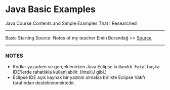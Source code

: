 <div class="header">
  <h1>Java Basic Examples</h1>
  <p>Java Course Contents and Simple Examples That I Researched</p>
</div>

<hr>
<div class="body">
  Basic Starting Source: Notes of my teacher Emin Borandağ >> <a href="https://github.com/KaganCanSit/JavaBasicExamples/blob/main/sources/Java%20Programalama%20Ders%20Notlar%C4%B1.pdf">Source</a>
  <hr>

  <h3>NOTES</h3>
  <ul>
    <li>Kodlar yazarken ve gerçeklenirken Java Eclipse kullanıldı. Fakat başka IDE'lerde rahatlıkla kullanilabilir. (IntelliJ gibi.)</li>
    <li>Eclipse IDE açık kaynak bir yazılım olmakla birlikte Eclipse Vakfı tarafindan desteklenmektedir.</li>
  </ul>

</div>

<div class="footer">
</div>

